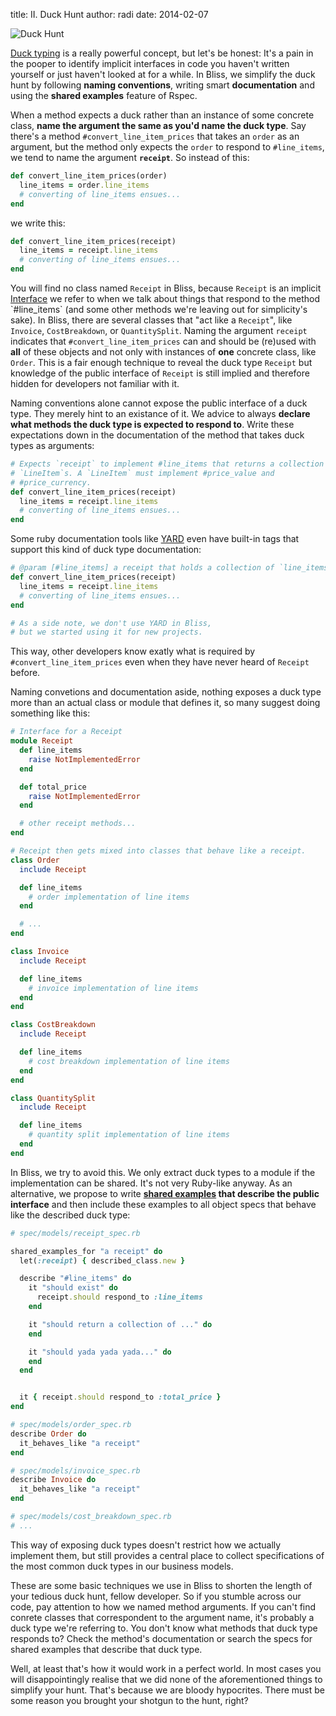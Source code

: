 title: II. Duck Hunt
author: radi
date: 2014-02-07

![Duck Hunt](http://i.imgur.com/ZZc5xEm.png)

[Duck typing](http://en.wikipedia.org/wiki/Duck_typing) is a really powerful
concept, but let's be honest: It's a pain in the pooper to identify implicit
interfaces in code you haven't written yourself or just haven't looked at for a
while. In Bliss, we simplify the duck hunt by following __naming conventions__, writing
smart __documentation__ and using the __shared examples__ feature of Rspec.

When a method expects a duck rather than an instance of some concrete
class, __name the argument the same as you'd name the duck type__. Say there's
a method `#convert_line_item_prices` that takes an `order` as an argument,
but the method only expects the `order` to respond to `#line_items`, we
tend to name the argument __`receipt`__. So instead of this:

```ruby
def convert_line_item_prices(order)
  line_items = order.line_items
  # converting of line_items ensues...
end
```
we write this:

```ruby
def convert_line_item_prices(receipt)
  line_items = receipt.line_items
  # converting of line_items ensues...
end
```

You will find no class named `Receipt` in Bliss, because `Receipt` is an
implicit [Interface](http://en.wikipedia.org/wiki/Protocol_(object-oriented_programming))
we refer to when we talk about things that respond to the
method `#line_items` (and some other methods we're leaving out for
simplicity's sake). In Bliss, there are several classes that "act like a
`Receipt`", like `Invoice`, `CostBreakdown`, or `QuantitySplit`. Naming the
argument `receipt` indicates that `#convert_line_item_prices` can and should be (re)used with
__all__ of these objects and not only with instances of __one__ concrete
class, like `Order`. This is a fair enough technique to reveal the duck type
`Receipt` but knowledge of the public interface of `Receipt` is still implied
and therefore hidden for developers not familiar with it.

Naming conventions alone cannot expose the public interface of a duck type. They
merely hint to an existance of it. We advice to always __declare what methods the
duck type is expected to respond to__. Write these expectations down in the documentation
of the method that takes duck types as arguments:

```ruby
# Expects `receipt` to implement #line_items that returns a collection of
# `LineItem`s. A `LineItem` must implement #price_value and
# #price_currency.
def convert_line_item_prices(receipt)
  line_items = receipt.line_items
  # converting of line_items ensues...
end
```

Some ruby documentation tools like [YARD](http://rubydoc.info/gems/yard/file/docs/Tags.md#Duck-Types)
even have built-in tags that support this kind of duck type documentation:

```ruby
# @param [#line_items] a receipt that holds a collection of `line_items`
def convert_line_item_prices(receipt)
  line_items = receipt.line_items
  # converting of line_items ensues...
end

# As a side note, we don't use YARD in Bliss,
# but we started using it for new projects.
```

This way, other developers know exatly what is required by
`#convert_line_item_prices` even when they have never heard of `Receipt` before.


Naming convetions and documentation aside, nothing exposes a duck type more than
an actual class or module that defines it, so many suggest doing something
like this:

```ruby
# Interface for a Receipt
module Receipt
  def line_items
    raise NotImplementedError
  end

  def total_price
    raise NotImplementedError
  end

  # other receipt methods...
end

# Receipt then gets mixed into classes that behave like a receipt.
class Order
  include Receipt

  def line_items
    # order implementation of line items
  end

  # ...
end

class Invoice
  include Receipt

  def line_items
    # invoice implementation of line items
  end
end

class CostBreakdown
  include Receipt

  def line_items
    # cost breakdown implementation of line items
  end
end

class QuantitySplit
  include Receipt

  def line_items
    # quantity split implementation of line items
  end
end
```

In Bliss, we try to avoid this. We only extract duck types to a module if
the implementation can be shared. It's not very Ruby-like anyway. As an alternative, we
propose to write __[shared examples](https://www.relishapp.com/rspec/rspec-core/docs/example-groups/shared-examples)
that describe the public interface__ and then include these examples to all
object specs that behave like the described duck type:

```ruby
# spec/models/receipt_spec.rb

shared_examples_for "a receipt" do
  let(:receipt) { described_class.new }

  describe "#line_items" do
    it "should exist" do
      receipt.should respond_to :line_items
    end

    it "should return a collection of ..." do
    end

    it "should yada yada yada..." do
    end
  end


  it { receipt.should respond_to :total_price }
end

# spec/models/order_spec.rb
describe Order do
  it_behaves_like "a receipt"
end

# spec/models/invoice_spec.rb
describe Invoice do
  it_behaves_like "a receipt"
end

# spec/models/cost_breakdown_spec.rb
# ...
```

This way of exposing duck types doesn't restrict how we actually implement them,
but still provides a central place to collect specifications of the most common
duck types in our business models.

These are some basic techniques we use in Bliss to shorten the length of
your tedious duck hunt, fellow developer. So if you stumble across our code, pay
attention to how we named method arguments. If you can't find conrete classes
that correspondent to the argument name, it's probably a duck type we're
referring to. You don't know what methods that duck type responds to? Check the method's
documentation or search the specs for shared examples that describe that duck
type.

Well, at least that's how it would work in a perfect world. In most cases you
will disappointingly realise that we did none of the aforementioned things to
simplify your hunt. That's because we are bloody hypocrites. There must be some
reason you brought your shotgun to the hunt, right?





